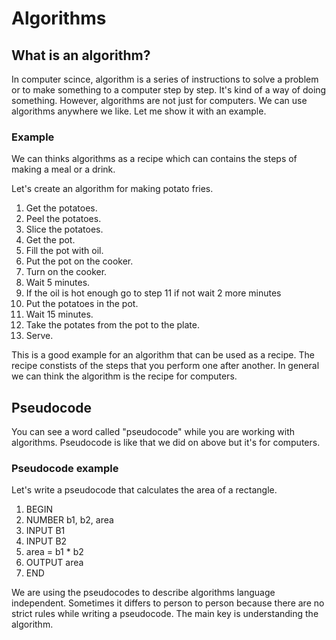 # Algorithms

## What is an algorithm?
In computer scince, algorithm is a series of instructions to solve a problem or to make something to a computer step by step. It's kind of a way of doing something. However, algorithms are not just for computers. We can use algorithms anywhere we like. Let me show it with an example.

### Example
We can thinks algorithms as a recipe which can contains the steps of making a meal or a drink.

Let's create an algorithm for making potato fries.

1. Get the potatoes.
2. Peel the potatoes.
3. Slice the potatoes.
4. Get the pot.
5. Fill the pot with oil.
6. Put the pot on the cooker.
7. Turn on the cooker.
8. Wait 5 minutes.
9. If the oil is hot enough go to step 11 if not wait 2 more minutes
10. Put the potatoes in the pot.
11. Wait 15 minutes.
12. Take the potates from the pot to the plate.
13. Serve.

This is a good example for an algorithm that can be used as a recipe. The recipe constists of the steps that you perform one after another. In general we can think the algorithm is the recipe for computers. 

## Pseudocode
You can see a word called "pseudocode" while you are working with algorithms. Pseudocode is like that we did on above but it's for computers.

### Pseudocode example
Let's write a pseudocode that calculates the area of a rectangle.

1. BEGIN
2. NUMBER b1, b2, area
3. INPUT B1
4. INPUT B2
5. area = b1 * b2
6. OUTPUT area
7. END

We are using the pseudocodes to describe algorithms language independent. Sometimes it differs to person to person because there are no strict rules while writing a pseudocode. The main key is understanding the algorithm.
